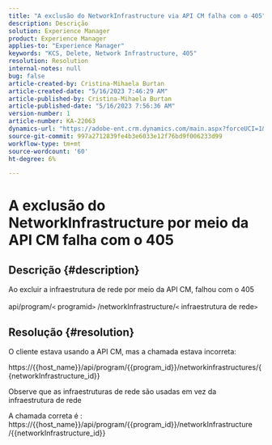 ```yaml
---
title: "A exclusão do NetworkInfrastructure via API CM falha com o 405"
description: Descrição
solution: Experience Manager
product: Experience Manager
applies-to: "Experience Manager"
keywords: "KCS, Delete, Network Infrastructure, 405"
resolution: Resolution
internal-notes: null
bug: false
article-created-by: Cristina-Mihaela Burtan
article-created-date: "5/16/2023 7:46:29 AM"
article-published-by: Cristina-Mihaela Burtan
article-published-date: "5/16/2023 7:56:36 AM"
version-number: 1
article-number: KA-22063
dynamics-url: "https://adobe-ent.crm.dynamics.com/main.aspx?forceUCI=1&pagetype=entityrecord&etn=knowledgearticle&id=143a0ac2-bdf3-ed11-8848-6045bd0065f9"
source-git-commit: 997a2712839fe4b3e6033e12f76bd9f006233d99
workflow-type: tm+mt
source-wordcount: '60'
ht-degree: 6%

---
```


# A exclusão do NetworkInfrastructure por meio da API CM falha com o 405

## Descrição {#description}

Ao excluir a infraestrutura de rede por meio da API CM, falhou com o 405<br><br>api/program/`<` programid`>` /networkInfrastructure/`<` infraestrutura de rede`>`

## Resolução {#resolution}


O cliente estava usando a API CM, mas a chamada estava incorreta:

https://{{host_name}}/api/program/{{program_id}}/networkinfrastructures/{{networkInfrastructure_id}}

Observe que as infraestruturas de rede são usadas em vez da infraestrutura de rede

A chamada correta é : https://{{host_name}}/api/program/{{program_id}}/networkInfrastructure /{{networkInfrastructure_id}}
